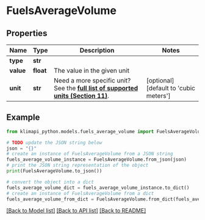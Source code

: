 # FuelsAverageVolume


## Properties

Name | Type | Description | Notes
------------ | ------------- | ------------- | -------------
**type** | **str** |  | 
**value** | **float** | The value in the given unit | 
**unit** | **str** | Need a more specific unit? See the **[full list of supported units (Section 11)](https://convert.js.org/types/_unitsbymeasureraw)**. | [optional] [default to 'cubic meters']

## Example

```python
from klimapi_python.models.fuels_average_volume import FuelsAverageVolume

# TODO update the JSON string below
json = "{}"
# create an instance of FuelsAverageVolume from a JSON string
fuels_average_volume_instance = FuelsAverageVolume.from_json(json)
# print the JSON string representation of the object
print(FuelsAverageVolume.to_json())

# convert the object into a dict
fuels_average_volume_dict = fuels_average_volume_instance.to_dict()
# create an instance of FuelsAverageVolume from a dict
fuels_average_volume_from_dict = FuelsAverageVolume.from_dict(fuels_average_volume_dict)
```
[[Back to Model list]](../README.md#documentation-for-models) [[Back to API list]](../README.md#documentation-for-api-endpoints) [[Back to README]](../README.md)


